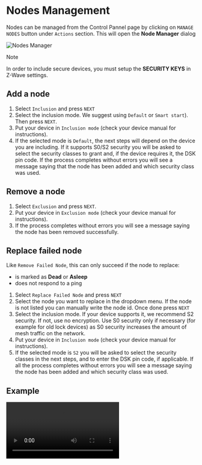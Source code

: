 # Nodes Management

Nodes can be managed from the Control Pannel page by clicking on `MANAGE NODES` button under `Actions` section. This will open the **Node Manager** dialog

![Nodes Manager](../_images/nodes_manager.png)

> [!NOTE]
> In order to include secure devices, you must setup the **SECURITY KEYS** in Z-Wave settings.

## Add a node

1. Select `Inclusion` and press `NEXT`
2. Select the inclusion mode. We suggest using `Default` or `Smart start`). Then press `NEXT`.
3. Put your device in `Inclusion mode` (check your device manual for instructions).
4. If the selected mode is `Default`, the next steps will depend on the device you are including. If it supports S0/S2 security you will be asked to select the security classes to grant and, if the device requires it, the DSK pin code. If the process completes without errors you will see a message saying that the node has been added and which security class was used.

## Remove a node

1. Select `Exclusion` and press `NEXT`.
2. Put your device in `Exclusion mode` (check your device manual for instructions).
3. If the process completes without errors you will see a message saying the node has been removed successfully.

## Replace failed node

Like `Remove Failed Node`, this can only succeed if the node to replace:

- is marked as **Dead** or **Asleep**
- does not respond to a ping

1. Select `Replace Failed Node` and press `NEXT`
2. Select the node you want to replace in the dropdown menu. If the node is not listed you can manually write the node id. Once done press `NEXT`
3. Select the inclusion mode. If your device supports it, we recommend S2 security. If not, use no encryption. Use S0 security only if necessary (for example for old lock devices) as S0 security increases the amount of mesh traffic on the network.
4. Put your device in `Inclusion mode` (check your device manual for instructions).
5. If the selected mode is `S2` you will be asked to select the security classes in the next steps, and to enter the DSK pin code, if applicable. If all the process completes without errors you will see a message saying the node has been added and which security class was used.

## Example

![Nodes Manager Example](../_images/nodes_manager_example.mp4 ':include :type=video controls width=100% height=400px')
